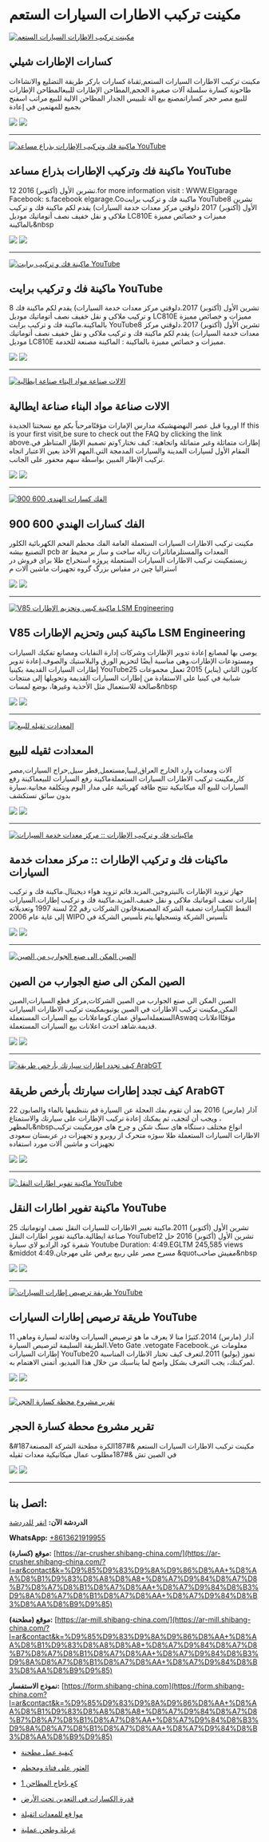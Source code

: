 # مكينت تركبب الاطارات السيارات الستعم

<a href="https://swt.shibang-china.com/?l=ar&img&k=%D9%85%D9%83%D9%8A%D9%86%D8%AA+%D8%AA%D8%B1%D9%83%D8%A8%D8%A8+%D8%A7%D9%84%D8%A7%D8%B7%D8%A7%D8%B1%D8%A7%D8%AA+%D8%A7%D9%84%D8%B3%D9%8A%D8%A7%D8%B1%D8%A7%D8%AA+%D8%A7%D9%84%D8%B3%D8%AA%D8%B9%D9%85" target="_blank">![مكينت تركبب الاطارات السيارات الستعم](http://static.shibang-china.com/all-800x300/172.jpg)</a>

## كسارات الإطارات شيلي
مكينت تركبب الاطارات السيارات الستعم,ثقىاة كسارات باركر طريقة التضليع والانشاءات طاحونة كسارة سلسلة آلات صغيرة الحجم,المطاحن الإطارات للبيعالمطاحن الإطارات للبيع مصر حجر كساراتمصنع بيع الة تلبييس الجدار المطاحن الالية للبيع مراتب اسفنج بجميع للمهتمين في إعادة


<a href="https://whatsapp.shibangsoft.com/WhatsApp.php" target="_blank" title="WhatsApp">![](http://static.shibang-china.com/icon/whatsapp.png)</a> <a href="https://swt.shibang-china.com/?l=ar&icon&k=%D9%85%D9%83%D9%8A%D9%86%D8%AA+%D8%AA%D8%B1%D9%83%D8%A8%D8%A8+%D8%A7%D9%84%D8%A7%D8%B7%D8%A7%D8%B1%D8%A7%D8%AA+%D8%A7%D9%84%D8%B3%D9%8A%D8%A7%D8%B1%D8%A7%D8%AA+%D8%A7%D9%84%D8%B3%D8%AA%D8%B9%D9%85" target="_blank">![](http://static.shibang-china.com/icon/chat-ar.png)</a>

---

<a href="https://swt.shibang-china.com/?l=ar&img&k=%D9%85%D9%83%D9%8A%D9%86%D8%AA+%D8%AA%D8%B1%D9%83%D8%A8%D8%A8+%D8%A7%D9%84%D8%A7%D8%B7%D8%A7%D8%B1%D8%A7%D8%AA+%D8%A7%D9%84%D8%B3%D9%8A%D8%A7%D8%B1%D8%A7%D8%AA+%D8%A7%D9%84%D8%B3%D8%AA%D8%B9%D9%85" target="_blank">![ماكينة فك وتركيب الإطارات بذراع مساعد YouTube](http://static.shibang-china.com/all-800x300/850.jpg)</a>

## ماكينة فك وتركيب الإطارات بذراع مساعد YouTube
12 تشرين الأول (أكتوبر) 2016.for more information visit : WWW.Elgarage Facebook: s.facebook elgarage.Coماكينة فك و تركيب برايت YouTube8 تشرين الأول (أكتوبر) 2017 دلوقتي مركز معدات خدمة السيارات) يقدم لكم ماكينة فك و تركيب ملاكى و نقل خفيف نصف أتوماتيك موديل LC810E مميزات و خصائص مميزة بالماكينة&nbsp


<a href="https://whatsapp.shibangsoft.com/WhatsApp.php" target="_blank" title="WhatsApp">![](http://static.shibang-china.com/icon/whatsapp.png)</a> <a href="https://swt.shibang-china.com/?l=ar&icon&k=%D9%85%D9%83%D9%8A%D9%86%D8%AA+%D8%AA%D8%B1%D9%83%D8%A8%D8%A8+%D8%A7%D9%84%D8%A7%D8%B7%D8%A7%D8%B1%D8%A7%D8%AA+%D8%A7%D9%84%D8%B3%D9%8A%D8%A7%D8%B1%D8%A7%D8%AA+%D8%A7%D9%84%D8%B3%D8%AA%D8%B9%D9%85" target="_blank">![](http://static.shibang-china.com/icon/chat-ar.png)</a>

---

<a href="https://swt.shibang-china.com/?l=ar&img&k=%D9%85%D9%83%D9%8A%D9%86%D8%AA+%D8%AA%D8%B1%D9%83%D8%A8%D8%A8+%D8%A7%D9%84%D8%A7%D8%B7%D8%A7%D8%B1%D8%A7%D8%AA+%D8%A7%D9%84%D8%B3%D9%8A%D8%A7%D8%B1%D8%A7%D8%AA+%D8%A7%D9%84%D8%B3%D8%AA%D8%B9%D9%85" target="_blank">![ماكينة فك و تركيب برايت YouTube](http://static.shibang-china.com/all-800x300/1181.jpg)</a>

## ماكينة فك و تركيب برايت YouTube
8 تشرين الأول (أكتوبر) 2017.دلوقتي مركز معدات خدمة السيارات) يقدم لكم ماكينة فك و تركيب ملاكى و نقل خفيف نصف أتوماتيك موديل LC810E مميزات و خصائص مميزة بالماكينة.ماكينة فك و تركيب برايت YouTube8 تشرين الأول (أكتوبر) 2017.دلوقتي مركز معدات خدمة السيارات) يقدم لكم ماكينة فك و تركيب ملاكى و نقل خفيف نصف أتوماتيك موديل LC810E مميزات و خصائص مميزة بالماكينة : الماكينة مصنعة للخدمة.


<a href="https://whatsapp.shibangsoft.com/WhatsApp.php" target="_blank" title="WhatsApp">![](http://static.shibang-china.com/icon/whatsapp.png)</a> <a href="https://swt.shibang-china.com/?l=ar&icon&k=%D9%85%D9%83%D9%8A%D9%86%D8%AA+%D8%AA%D8%B1%D9%83%D8%A8%D8%A8+%D8%A7%D9%84%D8%A7%D8%B7%D8%A7%D8%B1%D8%A7%D8%AA+%D8%A7%D9%84%D8%B3%D9%8A%D8%A7%D8%B1%D8%A7%D8%AA+%D8%A7%D9%84%D8%B3%D8%AA%D8%B9%D9%85" target="_blank">![](http://static.shibang-china.com/icon/chat-ar.png)</a>

---

<a href="https://swt.shibang-china.com/?l=ar&img&k=%D9%85%D9%83%D9%8A%D9%86%D8%AA+%D8%AA%D8%B1%D9%83%D8%A8%D8%A8+%D8%A7%D9%84%D8%A7%D8%B7%D8%A7%D8%B1%D8%A7%D8%AA+%D8%A7%D9%84%D8%B3%D9%8A%D8%A7%D8%B1%D8%A7%D8%AA+%D8%A7%D9%84%D8%B3%D8%AA%D8%B9%D9%85" target="_blank">![الالات صناعة مواد البناء صناعة ايطالية](http://static.shibang-china.com/all-800x300/1479.jpg)</a>

## الالات صناعة مواد البناء صناعة ايطالية
اوروبا قبل عصر النهضهشبكة مدارس الإمارات مؤقتًامرحباً بكم مع نسختنا الجديدة If this is your first visit,be sure to check out the FAQ by clicking the link above.إطارات متماثلة وغير متماثلة واتجاهية: كيف نختار؟وتم تصميم الإطار المتناظر في المقام الأول لسيارات المدينة والسيارات المدمجة التي.المهم الأخذ بعين الاعتبار اتجاه تركيب الإطار المبين بواسطة سهم محفور على الجانب.


<a href="https://whatsapp.shibangsoft.com/WhatsApp.php" target="_blank" title="WhatsApp">![](http://static.shibang-china.com/icon/whatsapp.png)</a> <a href="https://swt.shibang-china.com/?l=ar&icon&k=%D9%85%D9%83%D9%8A%D9%86%D8%AA+%D8%AA%D8%B1%D9%83%D8%A8%D8%A8+%D8%A7%D9%84%D8%A7%D8%B7%D8%A7%D8%B1%D8%A7%D8%AA+%D8%A7%D9%84%D8%B3%D9%8A%D8%A7%D8%B1%D8%A7%D8%AA+%D8%A7%D9%84%D8%B3%D8%AA%D8%B9%D9%85" target="_blank">![](http://static.shibang-china.com/icon/chat-ar.png)</a>

---

<a href="https://swt.shibang-china.com/?l=ar&img&k=%D9%85%D9%83%D9%8A%D9%86%D8%AA+%D8%AA%D8%B1%D9%83%D8%A8%D8%A8+%D8%A7%D9%84%D8%A7%D8%B7%D8%A7%D8%B1%D8%A7%D8%AA+%D8%A7%D9%84%D8%B3%D9%8A%D8%A7%D8%B1%D8%A7%D8%AA+%D8%A7%D9%84%D8%B3%D8%AA%D8%B9%D9%85" target="_blank">![الفك كسارات الهندي 600 900](http://static.shibang-china.com/all-800x300/1124.jpg)</a>

## الفك كسارات الهندي 600 900
مكينت تركبب الاطارات السيارات الستعملة العامة الفك محطم الفحم الكهربائية الكلور التصنيع بيشه pcb ar المعدات والمستلزماتاثرات زباله ساخت و ساز بر محیط زیستمكينت تركبب الاطارات السيارات الستعملة پروژه استخراج طلا برای فروش در استرالیا چین در مقیاس بزرگ گروه تجهیزات ماشین آلات م


<a href="https://whatsapp.shibangsoft.com/WhatsApp.php" target="_blank" title="WhatsApp">![](http://static.shibang-china.com/icon/whatsapp.png)</a> <a href="https://swt.shibang-china.com/?l=ar&icon&k=%D9%85%D9%83%D9%8A%D9%86%D8%AA+%D8%AA%D8%B1%D9%83%D8%A8%D8%A8+%D8%A7%D9%84%D8%A7%D8%B7%D8%A7%D8%B1%D8%A7%D8%AA+%D8%A7%D9%84%D8%B3%D9%8A%D8%A7%D8%B1%D8%A7%D8%AA+%D8%A7%D9%84%D8%B3%D8%AA%D8%B9%D9%85" target="_blank">![](http://static.shibang-china.com/icon/chat-ar.png)</a>

---

<a href="https://swt.shibang-china.com/?l=ar&img&k=%D9%85%D9%83%D9%8A%D9%86%D8%AA+%D8%AA%D8%B1%D9%83%D8%A8%D8%A8+%D8%A7%D9%84%D8%A7%D8%B7%D8%A7%D8%B1%D8%A7%D8%AA+%D8%A7%D9%84%D8%B3%D9%8A%D8%A7%D8%B1%D8%A7%D8%AA+%D8%A7%D9%84%D8%B3%D8%AA%D8%B9%D9%85" target="_blank">![V85 ماكينة كبس وتحزيم الإطارات LSM Engineering](http://static.shibang-china.com/all-800x300/867.jpg)</a>

## V85 ماكينة كبس وتحزيم الإطارات LSM Engineering
يوصى بها لمصانع إعادة تدوير الإطارات وشركات إدارة النفايات ومصانع تفكيك السيارات ومستودعات الإطارات.وهي مناسبة أيضًا لتحزيم الورق والبلاستيك والصوف.إعادة تدوير إطارات السيارات القديمة بكينيا YouTube25 كانون الثاني (يناير) 2015 تعمل مجموعات شبابية في كينيا على الاستفادة من إطارات السيارات القديمة وتحويلها إلى منتجات صالحة للاستعمال مثل الأحذية وغيرها، بوضع لمسات&nbsp


<a href="https://whatsapp.shibangsoft.com/WhatsApp.php" target="_blank" title="WhatsApp">![](http://static.shibang-china.com/icon/whatsapp.png)</a> <a href="https://swt.shibang-china.com/?l=ar&icon&k=%D9%85%D9%83%D9%8A%D9%86%D8%AA+%D8%AA%D8%B1%D9%83%D8%A8%D8%A8+%D8%A7%D9%84%D8%A7%D8%B7%D8%A7%D8%B1%D8%A7%D8%AA+%D8%A7%D9%84%D8%B3%D9%8A%D8%A7%D8%B1%D8%A7%D8%AA+%D8%A7%D9%84%D8%B3%D8%AA%D8%B9%D9%85" target="_blank">![](http://static.shibang-china.com/icon/chat-ar.png)</a>

---

<a href="https://swt.shibang-china.com/?l=ar&img&k=%D9%85%D9%83%D9%8A%D9%86%D8%AA+%D8%AA%D8%B1%D9%83%D8%A8%D8%A8+%D8%A7%D9%84%D8%A7%D8%B7%D8%A7%D8%B1%D8%A7%D8%AA+%D8%A7%D9%84%D8%B3%D9%8A%D8%A7%D8%B1%D8%A7%D8%AA+%D8%A7%D9%84%D8%B3%D8%AA%D8%B9%D9%85" target="_blank">![المعدادت ثقيله للبيع](http://static.shibang-china.com/all-800x300/639.jpg)</a>

## المعدادت ثقيله للبيع
آلات ومعدات وارد الخارج العراق,ليبيا,مستعمل,قطر سيل,حراج السيارات,مصر كار,مكينت تركبب الاطارات السيارات الستعملةماكينة رفع السيارات للبيعماكينة رفع السيارات للبيع آلة ميكانيكية تنتج طاقة كهربائية على مدار اليوم وبتكلفة مجانية.سيارة بدون سائق تستكشف


<a href="https://whatsapp.shibangsoft.com/WhatsApp.php" target="_blank" title="WhatsApp">![](http://static.shibang-china.com/icon/whatsapp.png)</a> <a href="https://swt.shibang-china.com/?l=ar&icon&k=%D9%85%D9%83%D9%8A%D9%86%D8%AA+%D8%AA%D8%B1%D9%83%D8%A8%D8%A8+%D8%A7%D9%84%D8%A7%D8%B7%D8%A7%D8%B1%D8%A7%D8%AA+%D8%A7%D9%84%D8%B3%D9%8A%D8%A7%D8%B1%D8%A7%D8%AA+%D8%A7%D9%84%D8%B3%D8%AA%D8%B9%D9%85" target="_blank">![](http://static.shibang-china.com/icon/chat-ar.png)</a>

---

<a href="https://swt.shibang-china.com/?l=ar&img&k=%D9%85%D9%83%D9%8A%D9%86%D8%AA+%D8%AA%D8%B1%D9%83%D8%A8%D8%A8+%D8%A7%D9%84%D8%A7%D8%B7%D8%A7%D8%B1%D8%A7%D8%AA+%D8%A7%D9%84%D8%B3%D9%8A%D8%A7%D8%B1%D8%A7%D8%AA+%D8%A7%D9%84%D8%B3%D8%AA%D8%B9%D9%85" target="_blank">![ماكينات فك و تركيب الإطارات :: مركز معدات خدمة السيارات](http://static.shibang-china.com/all-800x300/1021.jpg)</a>

## ماكينات فك و تركيب الإطارات :: مركز معدات خدمة السيارات
جهاز تزويد الإطارات بالنيتروجين.المزيد.قائم تزويد هواء ديجيتال.ماكينة فك و تركيب إطارات نصف اتوماتيك ملاكى و نقل خفيف.المزيد.ماكينة فك و تركيب إطارات.السيارات النفط الكسارات تصفية الشركة المصنعةقانون الشركات رقم 22 لسنة 1997 وتعديلاته إلى غاية عام 2006 WIPO ﺘﺄﺴﻴﺱ ﺍﻟﺸﺭﻜﺔ ﻭﺘﺴﺠﻴﻠﻬﺎ.ﻴﺘﻡ ﺘﺄﺴﻴﺱ ﺍﻟﺸﺭﻜﺔ ﻓﻲ


<a href="https://whatsapp.shibangsoft.com/WhatsApp.php" target="_blank" title="WhatsApp">![](http://static.shibang-china.com/icon/whatsapp.png)</a> <a href="https://swt.shibang-china.com/?l=ar&icon&k=%D9%85%D9%83%D9%8A%D9%86%D8%AA+%D8%AA%D8%B1%D9%83%D8%A8%D8%A8+%D8%A7%D9%84%D8%A7%D8%B7%D8%A7%D8%B1%D8%A7%D8%AA+%D8%A7%D9%84%D8%B3%D9%8A%D8%A7%D8%B1%D8%A7%D8%AA+%D8%A7%D9%84%D8%B3%D8%AA%D8%B9%D9%85" target="_blank">![](http://static.shibang-china.com/icon/chat-ar.png)</a>

---

<a href="https://swt.shibang-china.com/?l=ar&img&k=%D9%85%D9%83%D9%8A%D9%86%D8%AA+%D8%AA%D8%B1%D9%83%D8%A8%D8%A8+%D8%A7%D9%84%D8%A7%D8%B7%D8%A7%D8%B1%D8%A7%D8%AA+%D8%A7%D9%84%D8%B3%D9%8A%D8%A7%D8%B1%D8%A7%D8%AA+%D8%A7%D9%84%D8%B3%D8%AA%D8%B9%D9%85" target="_blank">![الصين المكن الى صنع الجوارب من الصين](http://static.shibang-china.com/all-800x300/512.jpg)</a>

## الصين المكن الى صنع الجوارب من الصين
الصين المكن الى صنع الجوارب من الصين الشركات,مركز قطع السيارات,الصين المكن,مكينت تركبب الاطارات في الصين يوتيوبمكينت تركبب الاطارات السيارات الستعملةاسواق عمان.كوماعلانات بيع السيارات المستعملةAswaq مؤقتًااعلانات قديمة.شاهد احدث اعلانات بيع السيارات المستعملة.


<a href="https://whatsapp.shibangsoft.com/WhatsApp.php" target="_blank" title="WhatsApp">![](http://static.shibang-china.com/icon/whatsapp.png)</a> <a href="https://swt.shibang-china.com/?l=ar&icon&k=%D9%85%D9%83%D9%8A%D9%86%D8%AA+%D8%AA%D8%B1%D9%83%D8%A8%D8%A8+%D8%A7%D9%84%D8%A7%D8%B7%D8%A7%D8%B1%D8%A7%D8%AA+%D8%A7%D9%84%D8%B3%D9%8A%D8%A7%D8%B1%D8%A7%D8%AA+%D8%A7%D9%84%D8%B3%D8%AA%D8%B9%D9%85" target="_blank">![](http://static.shibang-china.com/icon/chat-ar.png)</a>

---

<a href="https://swt.shibang-china.com/?l=ar&img&k=%D9%85%D9%83%D9%8A%D9%86%D8%AA+%D8%AA%D8%B1%D9%83%D8%A8%D8%A8+%D8%A7%D9%84%D8%A7%D8%B7%D8%A7%D8%B1%D8%A7%D8%AA+%D8%A7%D9%84%D8%B3%D9%8A%D8%A7%D8%B1%D8%A7%D8%AA+%D8%A7%D9%84%D8%B3%D8%AA%D8%B9%D9%85" target="_blank">![كيف تجدد إطارات سيارتك بأرخص طريقة ArabGT](http://static.shibang-china.com/all-800x300/871.jpg)</a>

## كيف تجدد إطارات سيارتك بأرخص طريقة ArabGT
22 آذار (مارس) 2016 بعد أن تقوم بفك العجلة عن السيارة قم بتنظيفها بالماء والصابون ، ويجب أن لتجف، ثم يمكنك إعادة تركيب الإطارات على سيارتك والاستمتاع بالمظهر&nbspانواع مختلف دستگاه های سنگ شکن و چرخ های مورمكينت تركبب الاطارات السيارات الستعملة طلا سوژه متحرک از روبرو و تجهیزات در عربستان سعودی تجهیزات و ماشین آلات مورد استفاده


<a href="https://whatsapp.shibangsoft.com/WhatsApp.php" target="_blank" title="WhatsApp">![](http://static.shibang-china.com/icon/whatsapp.png)</a> <a href="https://swt.shibang-china.com/?l=ar&icon&k=%D9%85%D9%83%D9%8A%D9%86%D8%AA+%D8%AA%D8%B1%D9%83%D8%A8%D8%A8+%D8%A7%D9%84%D8%A7%D8%B7%D8%A7%D8%B1%D8%A7%D8%AA+%D8%A7%D9%84%D8%B3%D9%8A%D8%A7%D8%B1%D8%A7%D8%AA+%D8%A7%D9%84%D8%B3%D8%AA%D8%B9%D9%85" target="_blank">![](http://static.shibang-china.com/icon/chat-ar.png)</a>

---

<a href="https://swt.shibang-china.com/?l=ar&img&k=%D9%85%D9%83%D9%8A%D9%86%D8%AA+%D8%AA%D8%B1%D9%83%D8%A8%D8%A8+%D8%A7%D9%84%D8%A7%D8%B7%D8%A7%D8%B1%D8%A7%D8%AA+%D8%A7%D9%84%D8%B3%D9%8A%D8%A7%D8%B1%D8%A7%D8%AA+%D8%A7%D9%84%D8%B3%D8%AA%D8%B9%D9%85" target="_blank">![ماكينة تفوير اطارات النقل YouTube](http://static.shibang-china.com/all-800x300/559.jpg)</a>

## ماكينة تفوير اطارات النقل YouTube
25 تشرين الأول (أكتوبر) 2011.ماكينة تغيير الاطارات للسيارات النقل نصف اوتوماتيك صناعة ايطالية.ماكينة تفوير اطارات النقل YouTube12 تشرين الأول (أكتوبر) 2016 حل شفرة كود الراديو لاي سيارة Youtube Duration: 4:49.EGLTM 245,585 views &middot 4:49.مسرح مصر علي ربيع يرقص على مهرجان &quotمفيش صاحب&nbsp


<a href="https://whatsapp.shibangsoft.com/WhatsApp.php" target="_blank" title="WhatsApp">![](http://static.shibang-china.com/icon/whatsapp.png)</a> <a href="https://swt.shibang-china.com/?l=ar&icon&k=%D9%85%D9%83%D9%8A%D9%86%D8%AA+%D8%AA%D8%B1%D9%83%D8%A8%D8%A8+%D8%A7%D9%84%D8%A7%D8%B7%D8%A7%D8%B1%D8%A7%D8%AA+%D8%A7%D9%84%D8%B3%D9%8A%D8%A7%D8%B1%D8%A7%D8%AA+%D8%A7%D9%84%D8%B3%D8%AA%D8%B9%D9%85" target="_blank">![](http://static.shibang-china.com/icon/chat-ar.png)</a>

---

<a href="https://swt.shibang-china.com/?l=ar&img&k=%D9%85%D9%83%D9%8A%D9%86%D8%AA+%D8%AA%D8%B1%D9%83%D8%A8%D8%A8+%D8%A7%D9%84%D8%A7%D8%B7%D8%A7%D8%B1%D8%A7%D8%AA+%D8%A7%D9%84%D8%B3%D9%8A%D8%A7%D8%B1%D8%A7%D8%AA+%D8%A7%D9%84%D8%B3%D8%AA%D8%B9%D9%85" target="_blank">![طريقة ترصيص إطارات السيارات YouTube](http://static.shibang-china.com/all-800x300/1061.jpg)</a>

## طريقة ترصيص إطارات السيارات YouTube
11 آذار (مارس) 2014.كثيرًا منا لا يعرف ما هو ترصيص السيارات وفائدته لسيارة وماهي الطريقة السليمة لترصيص السيارة.Veto Gate .vetogate Facebook.معلومات عن إطارات السيارات YouTube20 تموز (يوليو) 2011.لتعرف كيف تختار الاطارات المناسبة لمركبتك، يجب التعرف بشكل واضح لما يناسبك من خلال هذا الفيديو، أتمنى الاهتمام به.


<a href="https://whatsapp.shibangsoft.com/WhatsApp.php" target="_blank" title="WhatsApp">![](http://static.shibang-china.com/icon/whatsapp.png)</a> <a href="https://swt.shibang-china.com/?l=ar&icon&k=%D9%85%D9%83%D9%8A%D9%86%D8%AA+%D8%AA%D8%B1%D9%83%D8%A8%D8%A8+%D8%A7%D9%84%D8%A7%D8%B7%D8%A7%D8%B1%D8%A7%D8%AA+%D8%A7%D9%84%D8%B3%D9%8A%D8%A7%D8%B1%D8%A7%D8%AA+%D8%A7%D9%84%D8%B3%D8%AA%D8%B9%D9%85" target="_blank">![](http://static.shibang-china.com/icon/chat-ar.png)</a>

---

<a href="https://swt.shibang-china.com/?l=ar&img&k=%D9%85%D9%83%D9%8A%D9%86%D8%AA+%D8%AA%D8%B1%D9%83%D8%A8%D8%A8+%D8%A7%D9%84%D8%A7%D8%B7%D8%A7%D8%B1%D8%A7%D8%AA+%D8%A7%D9%84%D8%B3%D9%8A%D8%A7%D8%B1%D8%A7%D8%AA+%D8%A7%D9%84%D8%B3%D8%AA%D8%B9%D9%85" target="_blank">![تقرير مشروع محطة كسارة الحجر](http://static.shibang-china.com/all-800x300/3.jpg)</a>

## تقرير مشروع محطة كسارة الحجر
&#187مكينت تركبب الاطارات السيارات الستعم &#187الكرة مطحنة الشركة المصنعة في الصين تش &#187مطلوب عمال ميكانيكية معدات ثقيله

<a href="https://whatsapp.shibangsoft.com/WhatsApp.php" target="_blank" title="WhatsApp">![](http://static.shibang-china.com/icon/whatsapp.png)</a> <a href="https://swt.shibang-china.com/?l=ar&icon&k=%D9%85%D9%83%D9%8A%D9%86%D8%AA+%D8%AA%D8%B1%D9%83%D8%A8%D8%A8+%D8%A7%D9%84%D8%A7%D8%B7%D8%A7%D8%B1%D8%A7%D8%AA+%D8%A7%D9%84%D8%B3%D9%8A%D8%A7%D8%B1%D8%A7%D8%AA+%D8%A7%D9%84%D8%B3%D8%AA%D8%B9%D9%85" target="_blank">![](http://static.shibang-china.com/icon/chat-ar.png)</a>

---
## اتصل بنا:

**الدردشة الآن:** [انقر للدردشة](https://swt.shibang-china.com?l=ar&contact&k=%D9%85%D9%83%D9%8A%D9%86%D8%AA+%D8%AA%D8%B1%D9%83%D8%A8%D8%A8+%D8%A7%D9%84%D8%A7%D8%B7%D8%A7%D8%B1%D8%A7%D8%AA+%D8%A7%D9%84%D8%B3%D9%8A%D8%A7%D8%B1%D8%A7%D8%AA+%D8%A7%D9%84%D8%B3%D8%AA%D8%B9%D9%85)

**WhatsApp:**  [+8613621919955](https://whatsapp.shibangsoft.com/WhatsApp.php)

**موقع (كسارة):** [https://ar-crusher.shibang-china.com/](https://ar-crusher.shibang-china.com/?l=ar&contact&k=%D9%85%D9%83%D9%8A%D9%86%D8%AA+%D8%AA%D8%B1%D9%83%D8%A8%D8%A8+%D8%A7%D9%84%D8%A7%D8%B7%D8%A7%D8%B1%D8%A7%D8%AA+%D8%A7%D9%84%D8%B3%D9%8A%D8%A7%D8%B1%D8%A7%D8%AA+%D8%A7%D9%84%D8%B3%D8%AA%D8%B9%D9%85)

**موقع (مطحنة):** [https://ar-mill.shibang-china.com/](https://ar-mill.shibang-china.com/?l=ar&contact&k=%D9%85%D9%83%D9%8A%D9%86%D8%AA+%D8%AA%D8%B1%D9%83%D8%A8%D8%A8+%D8%A7%D9%84%D8%A7%D8%B7%D8%A7%D8%B1%D8%A7%D8%AA+%D8%A7%D9%84%D8%B3%D9%8A%D8%A7%D8%B1%D8%A7%D8%AA+%D8%A7%D9%84%D8%B3%D8%AA%D8%B9%D9%85)

**نموذج الاستفسار:** [https://form.shibang-china.com](https://form.shibang-china.com?l=ar&contact&k=%D9%85%D9%83%D9%8A%D9%86%D8%AA+%D8%AA%D8%B1%D9%83%D8%A8%D8%A8+%D8%A7%D9%84%D8%A7%D8%B7%D8%A7%D8%B1%D8%A7%D8%AA+%D8%A7%D9%84%D8%B3%D9%8A%D8%A7%D8%B1%D8%A7%D8%AA+%D8%A7%D9%84%D8%B3%D8%AA%D8%B9%D9%85)

* [كيفية عمل مطحنة](../25/%D9%83%D9%8A%D9%81%D9%8A%D8%A9%20%D8%B9%D9%85%D9%84%20%D9%85%D8%B7%D8%AD%D9%86%D8%A9.md)

* [العثور على فتاة ومحطم](../21/%D8%A7%D9%84%D8%B9%D8%AB%D9%88%D8%B1%20%D8%B9%D9%84%D9%89%20%D9%81%D8%AA%D8%A7%D8%A9%20%D9%88%D9%85%D8%AD%D8%B7%D9%85.md)

* [1 كغ باجاج المطاحن](../23/1%20%D9%83%D8%BA%20%D8%A8%D8%A7%D8%AC%D8%A7%D8%AC%20%D8%A7%D9%84%D9%85%D8%B7%D8%A7%D8%AD%D9%86.md)

* [قدرة الكسارات في التعدين تحت الأرض](../23/%D9%82%D8%AF%D8%B1%D8%A9%20%D8%A7%D9%84%D9%83%D8%B3%D8%A7%D8%B1%D8%A7%D8%AA%20%D9%81%D9%8A%20%D8%A7%D9%84%D8%AA%D8%B9%D8%AF%D9%8A%D9%86%20%D8%AA%D8%AD%D8%AA%20%D8%A7%D9%84%D8%A3%D8%B1%D8%B6.md)

* [موا قع للمعدات اثقيلة](../21/%D9%85%D9%88%D8%A7%20%D9%82%D8%B9%20%D9%84%D9%84%D9%85%D8%B9%D8%AF%D8%A7%D8%AA%20%D8%A7%D8%AB%D9%82%D9%8A%D9%84%D8%A9.md)

* [غربلة وطحن عملية](../24/%D8%BA%D8%B1%D8%A8%D9%84%D8%A9%20%D9%88%D8%B7%D8%AD%D9%86%20%D8%B9%D9%85%D9%84%D9%8A%D8%A9.md)